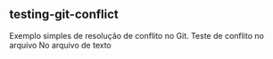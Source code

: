 testing-git-conflict
---
Exemplo simples de resolução de conflito no Git.
Teste de conflito no arquivo
No arquivo de texto

